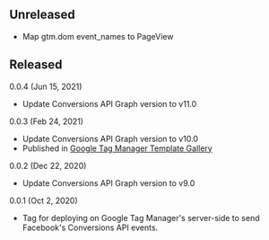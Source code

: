 ## Unreleased
* Map gtm.dom event_names to PageView

## Released
0.0.4 (Jun 15, 2021)
* Update Conversions API Graph version to v11.0

0.0.3 (Feb 24, 2021)
* Update Conversions API Graph version to v10.0
* Published in [Google Tag Manager Template Gallery](https://tagmanager.google.com/gallery/#/owners/facebookincubator/templates/ConversionsAPI-Tag-for-GoogleTagManager)

0.0.2 (Dec 22, 2020)
* Update Conversions API Graph version to v9.0

0.0.1 (Oct 2, 2020)
* Tag for deploying on Google Tag Manager's server-side to send Facebook's Conversions API events.
